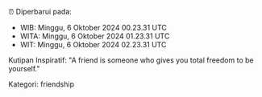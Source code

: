 ⏰ Diperbarui pada:
- WIB: Minggu, 6 Oktober 2024 00.23.31 UTC
- WITA: Minggu, 6 Oktober 2024 01.23.31 UTC
- WIT: Minggu, 6 Oktober 2024 02.23.31 UTC

Kutipan Inspiratif:
"A friend is someone who gives you total freedom to be yourself."


Kategori: friendship

